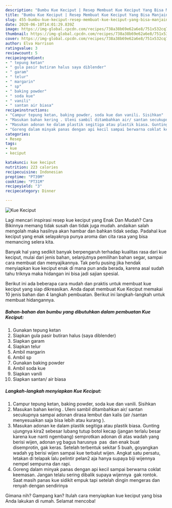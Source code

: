 ```yaml
---
description: "Bumbu Kue Keciput | Resep Membuat Kue Keciput Yang Bisa Manjain Lidah"
title: "Bumbu Kue Keciput | Resep Membuat Kue Keciput Yang Bisa Manjain Lidah"
slug: 455-bumbu-kue-keciput-resep-membuat-kue-keciput-yang-bisa-manjain-lidah
date: 2020-06-10T14:01:29.839Z
image: https://img-global.cpcdn.com/recipes/738a38b69e62a6e8/751x532cq70/kue-keciput-foto-resep-utama.jpg
thumbnail: https://img-global.cpcdn.com/recipes/738a38b69e62a6e8/751x532cq70/kue-keciput-foto-resep-utama.jpg
cover: https://img-global.cpcdn.com/recipes/738a38b69e62a6e8/751x532cq70/kue-keciput-foto-resep-utama.jpg
author: Elva Harrison
ratingvalue: 3
reviewcount: 5
recipeingredient:
- " tepung ketan"
- " gula pasir butiran halus saya diblender"
- " garam"
- " telur"
- " margarin"
- " sp"
- " baking powder"
- " soda kue"
- " vanili"
- " santan air biasa"
recipeinstructions:
- "Campur tepung ketan, baking powder, soda kue dan vanili. Sisihkan"
- "Masukan bahan kering . Uleni sambil ditambahkan air/ santan secukupnya sampai adonan dirasa lembut dan kalis (air /santan menyesuaikan saja bisa lebih atau kurang )."
- "Masukan adonan ke dalam plastik segitiga atau plastik biasa. Gunting ujungnya kira2 sebesar lubang tutup botol kecap (jangan terlalu besar karena kue nanti ngembang) semprotkan adonan di atas wadah yang berisi wijen, adonan yg bagus harusnya  pas  dan enak buat disemprotin, gak keras. Setelah terbentuk sekitar 5 buah, goyangkan wadah yg berisi wijen sampai kue terbalut wijen. Angkat satu persatu, letakan di telapak lalu pelintir pelan2 aja hanya supaya biji wijennya nempel sempurna dan rapi."
- "Goreng dalam minyak panas dengan api kecil sampai berwarna coklat keemasan. Jangan telalu sering dibalik supaya wijennya  gak rontok. Saat masih panas kue sidikit empuk tapi setelah dingin mengeras dan renyah dengan sendirinya"
categories:
- Resep
tags:
- kue
- keciput

katakunci: kue keciput 
nutrition: 223 calories
recipecuisine: Indonesian
preptime: "PT39M"
cooktime: "PT31M"
recipeyield: "3"
recipecategory: Dinner

---
```



![Kue Keciput](https://img-global.cpcdn.com/recipes/738a38b69e62a6e8/751x532cq70/kue-keciput-foto-resep-utama.jpg)

Lagi mencari inspirasi resep kue keciput yang Enak Dan Mudah? Cara Bikinnya memang tidak susah dan tidak juga mudah. andaikan salah mengolah maka hasilnya akan hambar dan bahkan tidak sedap. Padahal kue keciput yang enak selayaknya punya aroma dan cita rasa yang bisa memancing selera kita.

Banyak hal yang sedikit banyak berpengaruh terhadap kualitas rasa dari kue keciput, mulai dari jenis bahan, selanjutnya pemilihan bahan segar, sampai cara membuat dan menyajikannya. Tak perlu pusing jika hendak menyiapkan kue keciput enak di mana pun anda berada, karena asal sudah tahu triknya maka hidangan ini bisa jadi sajian spesial.




Berikut ini ada beberapa cara mudah dan praktis untuk membuat kue keciput yang siap dikreasikan. Anda dapat membuat Kue Keciput memakai 10 jenis bahan dan 4 langkah pembuatan. Berikut ini langkah-langkah untuk membuat hidangannya.

<!--inarticleads1-->

##### Bahan-bahan dan bumbu yang dibutuhkan dalam pembuatan Kue Keciput:

1. Gunakan  tepung ketan
1. Siapkan  gula pasir butiran halus (saya diblender)
1. Siapkan  garam
1. Siapkan  telur
1. Ambil  margarin
1. Ambil  sp
1. Gunakan  baking powder
1. Ambil  soda kue
1. Siapkan  vanili
1. Siapkan  santan/ air biasa




<!--inarticleads2-->

##### Langkah-langkah menyiapkan Kue Keciput:

1. Campur tepung ketan, baking powder, soda kue dan vanili. Sisihkan
1. Masukan bahan kering . Uleni sambil ditambahkan air/ santan secukupnya sampai adonan dirasa lembut dan kalis (air /santan menyesuaikan saja bisa lebih atau kurang ).
1. Masukan adonan ke dalam plastik segitiga atau plastik biasa. Gunting ujungnya kira2 sebesar lubang tutup botol kecap (jangan terlalu besar karena kue nanti ngembang) semprotkan adonan di atas wadah yang berisi wijen, adonan yg bagus harusnya  pas  dan enak buat disemprotin, gak keras. Setelah terbentuk sekitar 5 buah, goyangkan wadah yg berisi wijen sampai kue terbalut wijen. Angkat satu persatu, letakan di telapak lalu pelintir pelan2 aja hanya supaya biji wijennya nempel sempurna dan rapi.
1. Goreng dalam minyak panas dengan api kecil sampai berwarna coklat keemasan. Jangan telalu sering dibalik supaya wijennya  gak rontok. Saat masih panas kue sidikit empuk tapi setelah dingin mengeras dan renyah dengan sendirinya




Gimana nih? Gampang kan? Itulah cara menyiapkan kue keciput yang bisa Anda lakukan di rumah. Selamat mencoba!
